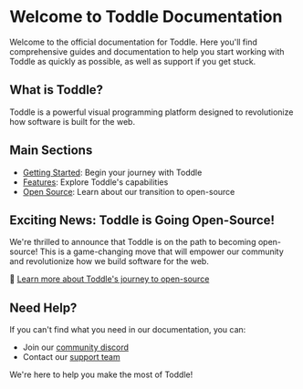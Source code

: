 # Welcome to Toddle Documentation

Welcome to the official documentation for Toddle. Here you'll find comprehensive guides and documentation to help you start working with Toddle as quickly as possible, as well as support if you get stuck.

## What is Toddle?

Toddle is a powerful visual programming platform designed to revolutionize how software is built for the web.

## Main Sections

- [Getting Started](getting-started/index.md): Begin your journey with Toddle
- [Features](features/index.md): Explore Toddle's capabilities
- [Open Source](open-source/index.md): Learn about our transition to open-source

## Exciting News: Toddle is Going Open-Source!

We're thrilled to announce that Toddle is on the path to becoming open-source! This is a game-changing move that will empower our community and revolutionize how we build software for the web.

🎉 [Learn more about Toddle's journey to open-source](https://toddle.dev/blog/toddle-is-soon-open-source)

## Need Help?

If you can't find what you need in our documentation, you can:

- Join our [community discord](https://discord.com/invite/svBKYZf3UR)
- Contact our [support team](mailto:support@toddle.dev)

We're here to help you make the most of Toddle!
